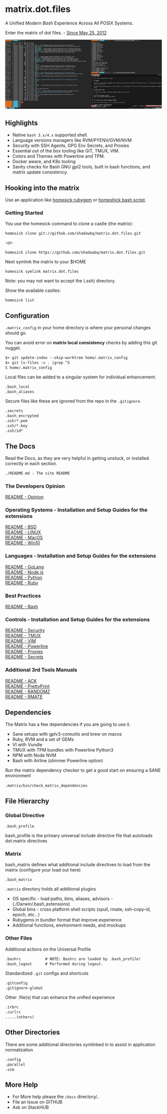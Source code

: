 # matrix.dot.files

A Unified Modern *Bash* Experience Across All POSIX Systems.

Enter the matrix of dot files. - [Since May 25, 2012](https://github.com/shadowbq/matrix.dot.files/tree/b98643c87094edf3807368c7e765df1fcc350d2d)

[![matrix-screenshot](docs/meta/matrix-screenshot.png)](README.md)

## Highlights

* Native `bash 3.x/4.x` supported shell.
* Language versions managers like RVM/PYENV/GVM/NVM
* Security with SSH Agents, GPG Env Secrets, and Proxies
* Essential out of the box tooling like GIT, TMUX, VIM.
* Colors and Themes with Powerline and TPM.
* Docker aware, and K8s tooling
* Sanity checks for Bash GNU gpl2 tools, built in bash functions, and matrix update consistency.

## Hooking into the matrix

Use an application like [homesick rubygem](https://github.com/technicalpickles/homesick) or [homeshick bash script](https://github.com/andsens/homeshick).

### Getting Started

You use the homesick command to clone a castle (the matrix):

```shell
homesick clone git://github.com/shadowbq/matrix.dot.files.git
```

-or-

```shell
homesick clone https://github.com/shadowbq/matrix.dot.files.git
```

Next symlink the matrix to your $HOME

```shell
homesick symlink matrix.dot.files
```

Note: you may not want to accept the (.ssh) directory.

Show the available castles:

```shell
homesick list
```

## Configuration

`.matrix_config` in your home directory is where your personal changes should go.

You can avoid error on **matrix local consistency** checks by adding this git nugget.

```shell
$> git update-index --skip-worktree home/.matrix_config
$> git ls-files -v . |grep ^S
S home/.matrix_config
```

Local files can be added to a singular system for individual enhancement.

```shell
.bash_local
.bash_aliases
```

Secure files like these are ignored from the repo in the `.gitignore`

```shell
.secrets
.bash_encrypted
.ssh/*.pem
.ssh/*.key
.ssh/id*
```

## The Docs

Read the Docs, as they are very helpful in getting unstuck, or installed correctly in each section.

```markdown
./README.md - The site README
```

### The Developers Opinion  

[README - Opinion](docs/README.md)  

### Operating Systems - Installation and Setup Guides for the extensions  

[README - BSD](docs/README.os.bsd.md)  
[README - LINUX](docs/README.os.linux.md)  
[README - MacOS](docs/README.os.macos.md)  
[README - Win10](docs/README.os.win10.md)  

### Languages - Installation and Setup Guides for the extensions  

[README - GoLang](docs/README.go.md)  
[README - Node.js](docs/README.nodejs.md)  
[README - Python](docs/README.python.md)  
[README - Ruby](docs/README.ruby.md)  

### Best Practices  

[README - Bash](docs/README.bash.md)  

### Controls - Installation and Setup Guides for the extensions  

[README - Security](docs/README.security.md)  
[README - TMUX](docs/README.tmux.md)  
[README - VIM](docs/README.vim.md)  
[README - Powerline](docs/README.powerline.md)  
[README - Proxies](docs/README.proxied.md)  
[README - Secrets](docs/README.secrets.md)  

### Additional 3rd Tools Manuals  

[README - ACK](docs/tools/README.ack.md)  
[README - PrettyPrint](docs/tools/README.prettyprint.md)  
[README - RANDOMZ](docs/tools/README.randomz.md)  
[README - RMATE](docs/tools/README.rmate.md)  

## Dependencies

The Matrix has a few dependencies if you are going to use it.

* Sane setups with gplv3-coreutils and brew on macos
* Ruby, RVM and a set of GEMs
* VI with Vundle
* TMUX with TPM bundles with Powerline Python3
* NPM with Node NVM
* Bash with Airline (slimmer Powerline option)

Run the matrix dependency checker to get a good start on ensuring a SANE environment

`.matrix/bin/check_matrix_dependencies`

## File Hierarchy

### Global Directive

```shell
.bash_profile
```

bash_profile is the primary universal include directive file that autoloads dot.matrix directives

### Matrix

bash_matrix defines what additional include directives to load from the matrix (configure your load out here)

```shell
.bash_matrix
```

`.matrix` directory holds all additional plugins

* OS specific - load paths, bins, aliases, advisors
              - (./Darwin/.bash_extensions)
* Global bins - cross platform shell scripts (xpull, rmate, ssh-copy-id, epoch, etc.. )
* Rubygems in bundler format that improve experience
* Additional functions, environment needs, and mockups

### Other Files

Additional actions on the Universal Profile

```shell
.bashrc           # NOTE: Bashrc are loaded by .bash_profile!
.bash_logout      # Performed during logout.
```

Standardized `.git` configs and shortcuts

```shell
.gitconfig
.gitignore-global
```

Other .file(s) that can enhance the unified experience

```shell
.irbrc
.curlrc
.....(others)
```

## Other Directories

There are some additional directories symlinked in to assist in application normalization

```shell
.config
.parallel
.vim
```

## More Help

* For More help please the `/docs` directory/..
* File an Issue on GITHUB
* Ask on StackHUB
